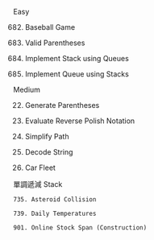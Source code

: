 Easy

682. Baseball Game

20. Valid Parentheses

225. Implement Stack using Queues

232. Implement Queue using Stacks

Medium

22. Generate Parentheses

150. Evaluate Reverse Polish Notation

71. Simplify Path

394. Decode String

853. Car Fleet

   單調遞減 Stack   

    735. Asteroid Collision

    739. Daily Temperatures

    901. Online Stock Span (Construction)